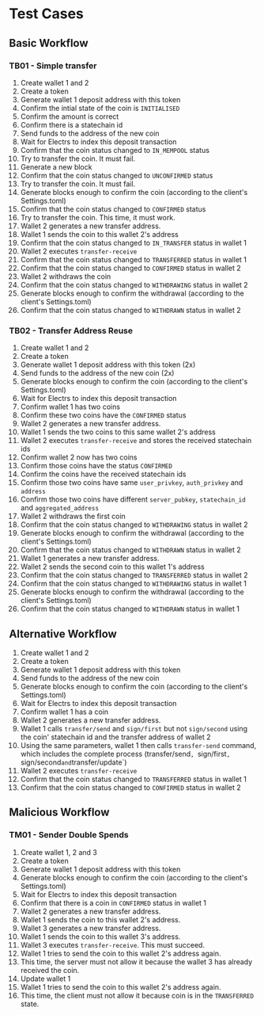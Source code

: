 # Test Cases

## Basic Workflow

### TB01 - Simple transfer

01. Create wallet 1 and 2
02. Create a token
03. Generate wallet 1 deposit address with this token
04. Confirm the intial state of the coin is `INITIALISED`
05. Confirm the amount is correct
06. Confirm there is a statechain id
07. Send funds to the address of the new coin
08. Wait for Electrs to index this deposit transaction
09. Confirm that the coin status changed to `IN_MEMPOOL` status
11. Try to transfer the coin. It must fail.
12. Generate a new block
13. Confirm that the coin status changed to `UNCONFIRMED` status
14. Try to transfer the coin. It must fail.
15. Generate blocks enough to confirm the coin (according to the client's Settings.toml)
16. Confirm that the coin status changed to `CONFIRMED` status
17. Try to transfer the coin. This time, it must work.
18. Wallet 2 generates a new transfer address.
19. Wallet 1 sends the coin to this wallet 2's address
20. Confirm that the coin status changed to `IN_TRANSFER` status in wallet 1
21. Wallet 2 executes `transfer-receive`
22. Confirm that the coin status changed to `TRANSFERRED` status in wallet 1
23. Confirm that the coin status changed to `CONFIRMED` status in wallet 2
24. Wallet 2 withdraws the coin
25. Confirm that the coin status changed to `WITHDRAWING` status in wallet 2
26. Generate blocks enough to confirm the withdrawal (according to the client's Settings.toml)
25. Confirm that the coin status changed to `WITHDRAWN` status in wallet 2

### TB02 - Transfer Address Reuse

01. Create wallet 1 and 2
02. Create a token
03. Generate wallet 1 deposit address with this token (2x)
04. Send funds to the address of the new coin (2x)
05. Generate blocks enough to confirm the coin (according to the client's Settings.toml)
06. Wait for Electrs to index this deposit transaction
07. Confirm wallet 1 has two coins
08. Confirm these two coins have the `CONFIRMED` status 
09. Wallet 2 generates a new transfer address.
10. Wallet 1 sends the two coins to this same wallet 2's address
11. Wallet 2 executes `transfer-receive` and stores the received statechain ids
12. Confirm wallet 2 now has two coins
13. Confirm those coins have the status `CONFIRMED`
14. Confirm the coins have the received statechain ids
15. Confirm those two coins have same `user_privkey`, `auth_privkey` and `address`
16. Confirm those two coins have different `server_pubkey`, `statechain_id` and `aggregated_address`
17. Wallet 2 withdraws the first coin
18. Confirm that the coin status changed to `WITHDRAWING` status in wallet 2
19. Generate blocks enough to confirm the withdrawal (according to the client's Settings.toml)
20. Confirm that the coin status changed to `WITHDRAWN` status in wallet 2
21. Wallet 1 generates a new transfer address.
22. Wallet 2 sends the second coin to this wallet 1's address
23. Confirm that the coin status changed to `TRANSFERRED` status in wallet 2
24. Confirm that the coin status changed to `WITHDRAWING` status in wallet 1
25. Generate blocks enough to confirm the withdrawal (according to the client's Settings.toml)
26. Confirm that the coin status changed to `WITHDRAWN` status in wallet 1

## Alternative Workflow

01. Create wallet 1 and 2
02. Create a token
03. Generate wallet 1 deposit address with this token
04. Send funds to the address of the new coin
05. Generate blocks enough to confirm the coin (according to the client's Settings.toml)
06. Wait for Electrs to index this deposit transaction
07. Confirm wallet 1 has a coin
08. Wallet 2 generates a new transfer address.
09. Wallet 1 calls `transfer/send` and `sign/first` but not `sign/second` using the coin' statechain id and the transfer address of wallet 2
10. Using the same parameters, wallet 1 then calls `transfer-send` command, which includes the complete process (transfer/send`, `sign/first`, `sign/second` and `transfer/update`)
11. Wallet 2 executes `transfer-receive`
12. Confirm that the coin status changed to `TRANSFERRED` status in wallet 1
13. Confirm that the coin status changed to `CONFIRMED` status in wallet 2

## Malicious Workflow

### TM01 - Sender Double Spends

01. Create wallet 1, 2 and 3
02. Create a token
03. Generate wallet 1 deposit address with this token
04. Generate blocks enough to confirm the coin (according to the client's Settings.toml)
05. Wait for Electrs to index this deposit transaction
06. Confirm that there is a coin in `CONFIRMED` status in wallet 1
07. Wallet 2 generates a new transfer address.
08. Wallet 1 sends the coin to this wallet 2's address.
09. Wallet 3 generates a new transfer address.
10. Wallet 1 sends the coin to this wallet 3's address.
11. Wallet 3 executes `transfer-receive`. This must succeed.
12. Wallet 1 tries to send the coin to this wallet 2's address again.
13. This time, the server must not allow it because the wallet 3 has already received the coin.
14. Update wallet 1
15. Wallet 1 tries to send the coin to this wallet 2's address again.
16. This time, the client must not allow it because coin is in the `TRANSFERRED` state.
